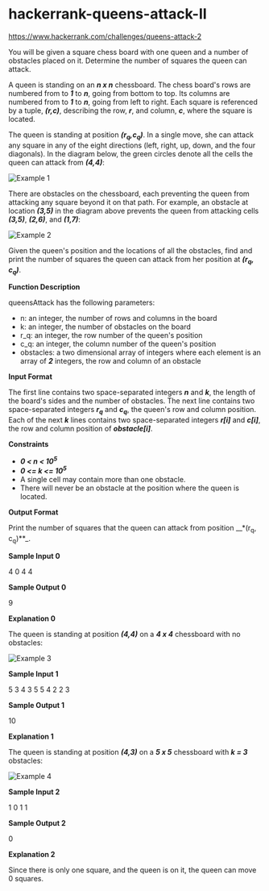 # hackerrank-queens-attack-II
https://www.hackerrank.com/challenges/queens-attack-2

You will be given a square chess board with one queen and a number of obstacles placed on it. Determine the number of squares the queen can attack.

A queen is standing on an _**n x n**_ chessboard. The chess board's rows are numbered from  to _**1**_ to _**n**_, going from bottom to top. Its columns are numbered from  to _**1**_ to _**n**_, going from left to right. Each square is referenced by a tuple, _**(r,c)**_, describing the row, _**r**_, and column, _**c**_, where the square is located.

The queen is standing at position _**(r<sub>q</sub>,c<sub>q</sub>)**_. In a single move, she can attack any square in any of the eight directions (left, right, up, down, and the four diagonals). In the diagram below, the green circles denote all the cells the queen can attack from _**(4,4)**_:

![Example 1](https://s3.amazonaws.com/hr-challenge-images/0/1485426500-a4039ebb00-chess1.png)

There are obstacles on the chessboard, each preventing the queen from attacking any square beyond it on that path. For example, an obstacle at location _**(3,5)**_ in the diagram above prevents the queen from attacking cells _**(3,5)**_, _**(2,6)**_, and _**(1,7)**_:

![Example 2](https://s3.amazonaws.com/hr-challenge-images/0/1485459132-3fdc1f1ca3-chess_4_.png)

Given the queen's position and the locations of all the obstacles, find and print the number of squares the queen can attack from her position at _**(r<sub>q</sub>, c<sub>q</sub>)**_. 

**Function Description**

queensAttack has the following parameters:
- n: an integer, the number of rows and columns in the board
- k: an integer, the number of obstacles on the board
- r_q: an integer, the row number of the queen's position
- c_q: an integer, the column number of the queen's position
- obstacles: a two dimensional array of integers where each element is an array of _**2**_ integers, the row and column of an obstacle

**Input Format**

The first line contains two space-separated integers _**n**_ and _**k**_, the length of the board's sides and the number of obstacles.
The next line contains two space-separated integers _**r<sub>q</sub>**_ and _**c<sub>q</sub>**_, the queen's row and column position.
Each of the next _**k**_ lines contains two space-separated integers _**r[i]**_ and _**c[i]**_, the row and column position of _**obstacle[i]**_.

**Constraints**

- _**0 < n < 10<sup>5</sup>**_
- _**0 <= k <= 10<sup>5</sup>**_
- A single cell may contain more than one obstacle.
- There will never be an obstacle at the position where the queen is located.

**Output Format**

Print the number of squares that the queen can attack from position __*(r<sub>q</sub>, c<sub>q</sub>)**_.

**Sample Input 0**

4 0
4 4

**Sample Output 0**

9

**Explanation 0**

The queen is standing at position _**(4,4)**_ on a _**4 x 4**_ chessboard with no obstacles:

![Example 3](https://s3.amazonaws.com/hr-challenge-images/0/1485426553-3064e08638-chess2.png)

**Sample Input 1**

5 3
4 3
5 5
4 2
2 3

**Sample Output 1**

10

**Explanation 1**

The queen is standing at position _**(4,3)**_ on a _**5 x 5**_ chessboard with _**k = 3**_ obstacles:

![Example 4](https://s3.amazonaws.com/hr-challenge-images/0/1485426870-84a6a0ce97-chess3.png)

**Sample Input 2**

1 0
1 1

**Sample Output 2**

0

**Explanation 2**

Since there is only one square, and the queen is on it, the queen can move 0 squares.
